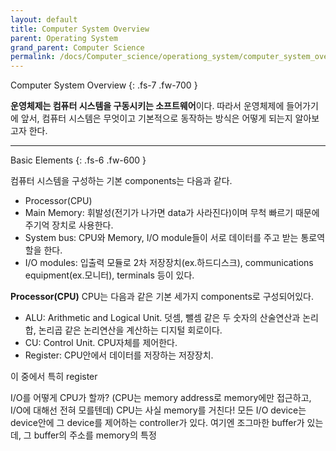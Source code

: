 ```yaml
---
layout: default
title: Computer System Overview
parent: Operating System
grand_parent: Computer Science
permalink: /docs/Computer_science/operationg_system/computer_system_overview
---
```


Computer System Overview
{: .fs-7 .fw-700 }

**운영체제는 컴퓨터 시스템을 구동시키는 소프트웨어**이다. 따라서 운영체제에 들어가기에 앞서, 컴퓨터 시스템은 무엇이고 기본적으로 동작하는 방식은 어떻게 되는지 알아보고자 한다. 

----

Basic Elements
{: .fs-6 .fw-600 }

컴퓨터 시스템을 구성하는 기본 components는 다음과 같다.
* Processor(CPU)
* Main Memory: 휘발성(전기가 나가면 data가 사라진다)이며 무척 빠르기 때문에 주기억 장치로 사용한다.
* System bus: CPU와 Memory, I/O module들이 서로 데이터를 주고 받는 통로역할을 한다.
* I/O modules: 입출력 모듈로 2차 저장장치(ex.하드디스크), communications equipment(ex.모니터), terminals 등이 있다.
 
**Processor(CPU)**
CPU는 다음과 같은 기본 세가지 components로 구성되어있다.
* ALU: Arithmetic and Logical Unit. 덧셈, 뺄셈 같은 두 숫자의 산술연산과 논리합, 논리곱 같은 논리연산을 계산하는 디지털 회로이다.
* CU: Control Unit. CPU자체를 제어한다. 
* Register: CPU안에서 데이터를 저장하는 저장장치.

이 중에서 특히 register

I/O를 어떻게 CPU가 할까? (CPU는 memory address로 memory에만 접근하고, I/O에 대해선 전혀 모를텐데)
CPU는 사실 memory를 거친다!
모든 I/O device는 device안에 그 device를 제어하는 controller가 있다. 여기엔 조그마한 buffer가 있는데, 그 buffer의 주소를 memory의 특정

